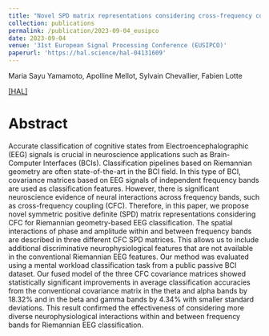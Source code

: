 ```yaml
---
title: "Novel SPD matrix representations considering cross-frequency coupling for EEG classification using Riemannian geometry"
collection: publications
permalink: /publication/2023-09-04_eusipco
date: 2023-09-04
venue: '31st European Signal Processing Conference (EUSIPCO)'
paperurl: 'https://hal.science/hal-04131609'
---
```


Maria Sayu Yamamoto, Apolline Mellot, Sylvain Chevallier, Fabien Lotte

[[HAL]](https://hal.science/hal-04131609)

Abstract
======
Accurate classification of cognitive states from Electroencephalographic (EEG) signals is crucial in neuroscience applications such as Brain-Computer Interfaces (BCIs). Classification pipelines based on Riemannian geometry are often state-of-the-art in the BCI field. In this type of BCI, covariance matrices based on EEG signals of independent frequency bands are used as classification features. However, there is significant neuroscience evidence of neural interactions across frequency bands, such as cross-frequency coupling (CFC). Therefore, in this paper, we propose novel symmetric positive definite (SPD) matrix representations considering CFC for Riemannian geometry-based EEG classification. The spatial interactions of phase and amplitude within and between frequency bands are described in three different CFC SPD matrices. This allows us to include additional discriminative neurophysiological features that are not available in the conventional Riemannian EEG features. Our method was evaluated using a mental workload classification task from a public passive BCI dataset. Our fused model of the three CFC covariance matrices showed statistically significant improvements in average classification accuracies from the conventional covariance matrix in the theta and alpha bands by 18.32% and in the beta and gamma bands by 4.34% with smaller standard deviations. This result confirmed the effectiveness of considering more diverse neurophysiological interactions within and between frequency bands for Riemannian EEG classification.